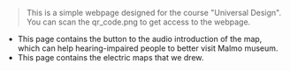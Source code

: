 > This is a simple webpage designed for the course "Universal Design". You can scan the qr_code.png to get access to the webpage.

- This page contains the button to the audio introduction of the map, which can help hearing-impaired people to better visit Malmo museum.
- This page contains the electric maps that we drew.
